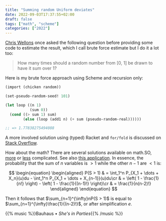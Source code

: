 ```yaml
---
title: "Summing random Uniform deviates"
date: 2022-09-03T17:37:55+02:00
draft: false
tags: ["math", "scheme"]
categories: ["2022"]
---
```


[Chris Wellons] once asked the following question before providing some code to estimate the result, which I call brute force estimate but I do it a lot too:

> How many times should a random number from [0, 1] be drawn to have it sum over 1?

Here is my brute force approach using Scheme and recursion only:

```scheme
(import (chicken random))

(set-pseudo-random-seed! 101)

(let loop ((n 1)
           (sum 0))
  (cond ((> sum 1) sum)
        (else (loop (add1 n) (+ sum (pseudo-random-real))))))

;; => 1.77838275494088
```

A more involved solution using (typed) Racket and `for/fold` is discussed on [Stack Overflow].

How about the math? There are several solutions available on math.SO, [more] or [less] complicated. See also [this application]. In essence, the probability that the sum of $n$ variables is $> 1$ while the other $n - 1$ are $< 1$ is:

$$
\begin{equation}
\begin{aligned}
P(S > 1) & = \int_1^n P_{X_1 + \dots + X_n}(u)du - \int_1^n P_{X_1 + \dots + X_{n-1}}(u)du\cr
& = \left( 1 - \frac{1}{n!} \right) - \left( 1 - \frac{1}{(n-1)!} \right)\cr
& = \frac{1}{n(n-2)!}
\end{aligned}
\end{equation}
$$

Then it follows that $\sum_{n=1}^{\infty}nP(S > 1)$ is equal to $\sum_{n=1}^{\infty}\frac{1}{(n-2)!}$, or after simplification $e$.

{{% music %}}Bauhaus • _She's in Parties_{{% /music %}}

[chris wellons]: https://nullprogram.com/blog/2013/02/25/
[stack overflow]: https://stackoverflow.com/questions/8328564/efficient-random-number-list-sum-in-racket
[more]: https://math.stackexchange.com/q/111314/26851
[less]: https://math.stackexchange.com/q/214399/26851
[this application]: https://www.fourmilab.ch/documents/random_sum/
